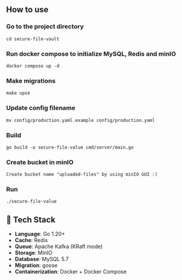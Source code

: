 ## How to use
### Go to the project directory
```
cd secure-file-vault
```

### Run docker compose to initialize MySQL, Redis and minIO
```
docker compose up -d
```

### Make migrations
```
make upse
```

### Update config filename
```
mv config/production.yaml.example config/production.yaml
```

### Build
```
go build -o secure-file-value cmd/server/main.go
```

### Create bucket in minIO
```
Create bucket name "uploaded-files" by using minIO GUI :)
```

### Run
```
./secure-file-value
```

## 📝 Tech Stack
- **Language**: Go 1.20+
- **Cache**: Redis
- **Queue**: Apache Kafka (KRaft mode)
- **Storage**: MinIO
- **Database**: MySQL 5.7
- **Migration**: goose
- **Containerization**: Docker + Docker Compose